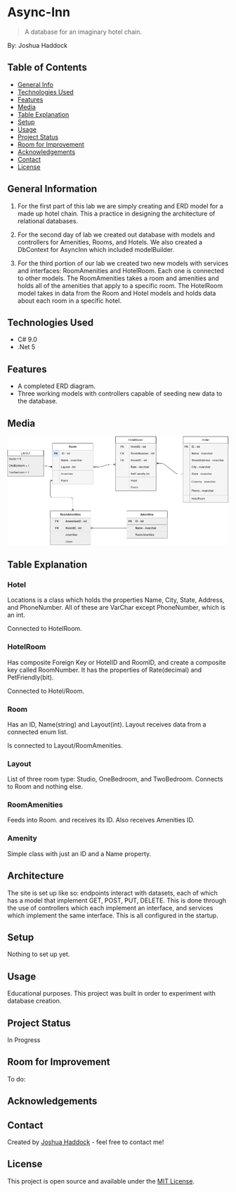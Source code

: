 # Async-Inn

> A database for an imaginary hotel chain.

By: Joshua Haddock

## Table of Contents

* [General Info](#general-information)
* [Technologies Used](#technologies-used)
* [Features](#features)
* [Media](#media)
* [Table Explanation](#table-explanation)
* [Setup](#setup)
* [Usage](#usage)
* [Project Status](#project-status)
* [Room for Improvement](#room-for-improvement)
* [Acknowledgements](#acknowledgements)
* [Contact](#contact)
* [License](#license)

## General Information

1. For the first part of this lab we are simply creating and ERD model for a made up hotel chain. This a practice in designing the architecture of relational databases.

2. For the second day of lab we created out database with models and controllers for Amenities, Rooms, and Hotels. We also created a DbContext for AsyncInn which included modelBuilder.

3. For the third portion of our lab we created two new models with services and interfaces: RoomAmenities and HotelRoom. Each one is connected to other models. The RoomAmenities takes a room and amenities and holds all of the amenities that apply to a specific room. The HotelRoom model takes in data from the Room and Hotel models and holds data about each room in a specific hotel.

## Technologies Used

* C# 9.0
* .Net 5

## Features

* A completed ERD diagram.
* Three working models with controllers capable of seeding new data to the database.

## Media

![ERD Model](./images/AsyncInn.png)

## Table Explanation

### Hotel

Locations is a class which holds the properties Name, City, State, Address, and PhoneNumber. All of these are VarChar except PhoneNumber, which is an int.

Connected to HotelRoom.

### HotelRoom

Has composite Foreign Key or HotelID and RoomID, and create a composite key called RoomNumber. It has the properties of Rate(decimal) and PetFriendly(bit).

Connected to Hotel/Room.

### Room

Has an ID, Name(string) and Layout(int). Layout receives data from a connected enum list.

Is connected to Layout/RoomAmenities.

### Layout

List of three room type: Studio, OneBedroom, and TwoBedroom. Connects to Room and nothing else.

### RoomAmenities

Feeds into Room. and receives its ID. Also receives Amenities ID.

### Amenity

Simple class with just an ID and a Name property.

## Architecture

The site is set up like so: endpoints interact with datasets, each of which has a model that implement GET, POST, PUT, DELETE. This is done through the use of controllers which each implement an interface, and services which implement the same interface. This is all configured in the startup.

## Setup

Nothing to set up yet.

## Usage

Educational purposes. This project was built in order to experiment with database creation.

## Project Status

In Progress

## Room for Improvement

To do:

## Acknowledgements

## Contact

Created by [Joshua Haddock](https://www.linkedin.com/in/joshuahaddock/) - feel free to contact me!

## License

This project is open source and available under the [MIT License](./LICENSE).

